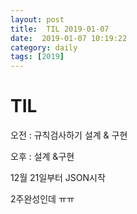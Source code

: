 ```yaml
---
layout: post
title:  TIL 2019-01-07
date:  2019-01-07 10:19:22
category: daily
tags: [2019]
---
```


# TIL

오전 : 규칙검사하기 설계 & 구현

오후 :  설계 &구현

12월 21일부터 JSON시작

2주완성인데 ㅠㅠ 

